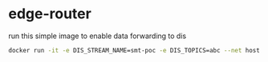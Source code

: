 # edge-router
run this simple image to enable data forwarding to dis

``` sh
docker run -it -e DIS_STREAM_NAME=smt-poc -e DIS_TOPICS=abc --net host simple_router:latest
```
